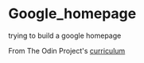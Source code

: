 # Google_homepage
trying to build a google homepage

From The Odin Project's [curriculum](http://www.theodinproject.com/courses/web-development-101/lessons/html-css)
